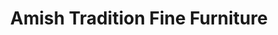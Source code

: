 ---
title: "Amish Tradition Fine Furniture"
url: /eugene/amish-tradition-fine-furniture/
shop: Möbel
---